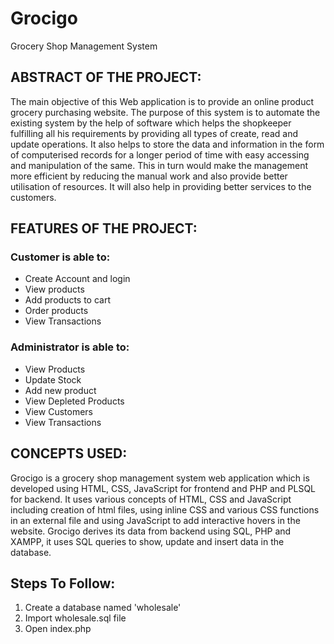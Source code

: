 # Grocigo
Grocery Shop Management System

## ABSTRACT OF THE PROJECT: 
The main objective of this Web application is to provide an online product grocery purchasing website. The purpose of this system is to automate the existing system by the help of software which helps the shopkeeper fulfilling all his requirements by providing all types of create, read and update operations. It also helps to store the data and information in the form of computerised records for a longer period of time with easy accessing and manipulation of the same. This in turn would make the management more efficient by reducing the manual work and also provide better utilisation of resources. It will also help in providing better services to the customers.

## FEATURES OF THE PROJECT:
### Customer is able to:
- Create Account and login
- View products
- Add products to cart
- Order products
- View Transactions
### Administrator is able to:
- View Products
- Update Stock
- Add new product
- View Depleted Products
- View Customers
- View Transactions

## CONCEPTS USED:
Grocigo is a grocery shop management system web application which is developed using HTML, CSS, JavaScript for frontend and PHP and PLSQL for backend.
It uses various concepts of HTML, CSS and JavaScript including creation of html files, using inline CSS and various CSS functions in an external file and using JavaScript to add interactive hovers in the website.
Grocigo derives its data from backend using SQL, PHP and XAMPP, it uses SQL queries to show, update and insert data in the database.

## Steps To Follow:
1) Create a database named 'wholesale'
2) Import wholesale.sql file 
3) Open index.php
